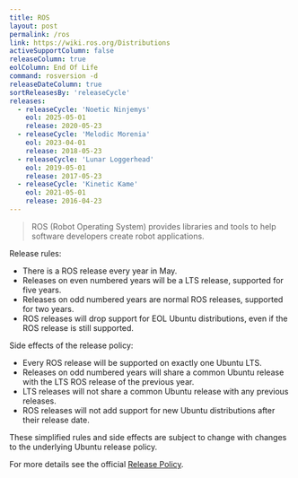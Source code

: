 ```yaml
---
title: ROS
layout: post
permalink: /ros
link: https://wiki.ros.org/Distributions
activeSupportColumn: false
releaseColumn: true
eolColumn: End Of Life
command: rosversion -d
releaseDateColumn: true
sortReleasesBy: 'releaseCycle'
releases:
  - releaseCycle: 'Noetic Ninjemys'
    eol: 2025-05-01
    release: 2020-05-23
  - releaseCycle: 'Melodic Morenia'
    eol: 2023-04-01
    release: 2018-05-23
  - releaseCycle: 'Lunar Loggerhead'
    eol: 2019-05-01
    release: 2017-05-23
  - releaseCycle: 'Kinetic Kame'
    eol: 2021-05-01
    release: 2016-04-23
---
```


> ROS (Robot Operating System) provides libraries and tools to help software developers create robot applications.

Release rules:

- There is a ROS release every year in May.
- Releases on even numbered years will be a LTS release, supported for five years.
- Releases on odd numbered years are normal ROS releases, supported for two years.
- ROS releases will drop support for EOL Ubuntu distributions, even if the ROS release is still supported.

Side effects of the release policy:

- Every ROS release will be supported on exactly one Ubuntu LTS.
- Releases on odd numbered years will share a common Ubuntu release with the LTS ROS release of the previous year.
- LTS releases will not share a common Ubuntu release with any previous releases.
- ROS releases will not add support for new Ubuntu distributions after their release date.

These simplified rules and side effects are subject to change with changes to the underlying Ubuntu release policy.

For more details see the official [Release Policy](https://wiki.ros.org/Distributions/ReleasePolicy).
